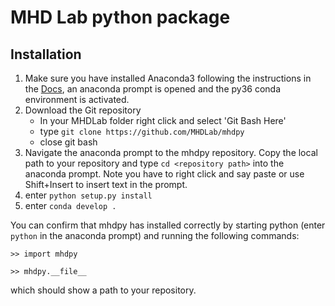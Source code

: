 # MHD Lab python package

## Installation
1. Make sure you have installed Anaconda3 following the instructions in the [Docs](https://github.com/MHDLab/Documentation/blob/master/README.md), an anaconda prompt is opened and the py36 conda environment is activated.
2. Download the Git repository
     * In your MHDLab folder right click and select 'Git Bash Here'
     * type `git clone https://github.com/MHDLab/mhdpy`
     * close git bash
4. Navigate the anaconda prompt to the mhdpy repository. Copy the local path to your repository and type `cd <repository path>` into the anaconda prompt. Note you have to right click and say paste or use Shift+Insert to insert text in the prompt. 
5. enter `python setup.py install`
6. enter `conda develop .`

You can confirm that mhdpy has installed correctly by starting python (enter `python` in the anaconda prompt) and running the following commands:

`>> import mhdpy`

`>> mhdpy.__file__`

which should show a path to your repository. 
